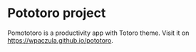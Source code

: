 # Pototoro project

Pomototoro is a productivity app with Totoro theme. Visit it on https://wpaczula.github.io/pototoro.